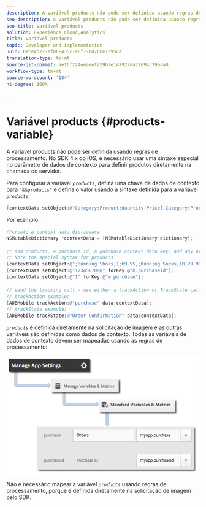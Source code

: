```yaml
---
description: A variável products não pode ser definida usando regras de processamento. No SDK 4.x do iOS, é necessário usar uma sintaxe especial no parâmetro de dados de contexto para definir produtos diretamente na chamada do servidor.
seo-description: A variável products não pode ser definida usando regras de processamento. No SDK 4.x do iOS, é necessário usar uma sintaxe especial no parâmetro de dados de contexto para definir produtos diretamente na chamada do servidor.
seo-title: Variável products
solution: Experience Cloud,Analytics
title: Variável products
topic: Developer and implementation
uuid: 6ece4d27-ef86-435c-a6f7-bd76be1c95ca
translation-type: tm+mt
source-git-commit: ae16f224eeaeefa29b2e1479270a72694c79aaa0
workflow-type: tm+mt
source-wordcount: '184'
ht-degree: 100%

---
```



# Variável products {#products-variable}

A variável products não pode ser definida usando regras de processamento. No SDK 4.x do iOS, é necessário usar uma sintaxe especial no parâmetro de dados de contexto para definir produtos diretamente na chamada do servidor.

Para configurar a variável *`products`*, defina uma chave de dados de contexto para `"&&products"` e defina o valor usando a sintaxe definida para a variável *`products`*:

```objective-c
[contextData setObject:@"Category;Product;Quantity;Price[,Category;Product;Quantity;Price]" forKey:@"&&products"];
```

Por exemplo:

```objective-c
//create a context data dictionary 
NSMutableDictionary *contextData = [NSMutableDictionary dictionary]; 
 
// add products, a purchase id, a purchase context data key, and any other data you want to collect. 
// Note the special syntax for products 
[contextData setObject:@";Running Shoes;1;69.95,;Running Socks;10;29.99" forKey:@"&&products"]; 
[contextData setObject:@"1234567890" forKey:@"m.purchaseid"]; 
[contextData setObject:@"1" forKey:@"m.purchase"]; 
 
// send the tracking call - use either a trackAction or TrackState call. 
// trackAction example: 
[ADBMobile trackAction:@"purchase" data:contextData]; 
// trackState example: 
[ADBMobile trackState:@"Order Confirmation" data:contextData]; 
```

*`products`* é definida diretamente na solicitação de imagem e as outras variáveis são definidas como dados de contexto. Todas as variáveis de dados de contexto devem ser mapeadas usando as regras de processamento:

![](assets/map-products.png)

Não é necessário mapear a variável  *`products`* usando regras de processamento, porque é definida diretamente na solicitação de imagem pelo SDK.
